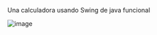 Una calculadora usando Swing de java funcional





![image](https://github.com/user-attachments/assets/3235b762-20e4-4d94-a493-9d6e6c8bc54c)
